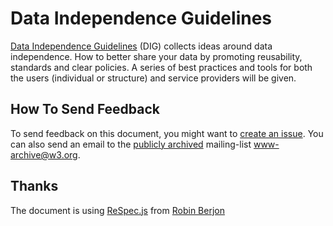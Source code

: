 # Data Independence Guidelines

[Data Independence Guidelines](http://www.la-grange.net/2011/05/16/freedata/data-independence "Data Independence Guidelines") (DIG) collects ideas around data independence. How to better share your data by promoting reusability, standards and clear policies. A series of best practices and tools for both the users (individual or structure) and service providers will be given.

## How To Send Feedback

To send feedback on this document, you might want to [create an issue](https://github.com/karlcow/Data-Independence-Guidelines/issues). You can also send an email to the [publicly archived](http://lists.w3.org/Archives/Public/www-archive/ "www-archive@w3.org Mail Archives") mailing-list [www-archive@w3.org](mailto:www-archive@w3.org).

## Thanks

The document is using [ReSpec.js](http://dev.w3.org/2009/dap/ReSpec.js/documentation.html "ReSpec.js — W3C Specification Writing Tool") from [Robin Berjon](http://berjon.com/ "Welcome! — Robin Berjon")